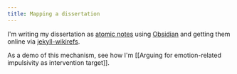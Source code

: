 ```yaml
---
title: Mapping a dissertation
---
```


I'm writing my dissertation as [atomic notes](https://notes.andymatuschak.org/Evergreen_notes_should_be_atomic) using [Obsidian](https://obsidian.md) and getting them online via [jekyll-wikirefs](https://github.com/wikibonsai/jekyll-wikirefs).

As a demo of this mechanism, see how I'm [[Arguing for emotion-related impulsivity as intervention target]].
